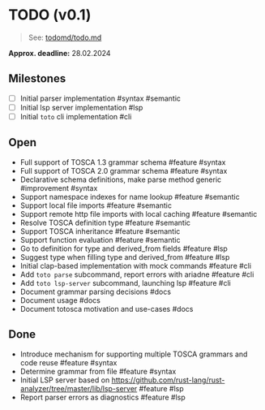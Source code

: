 # TODO (v0.1)

> See: [todomd/todo.md](https://github.com/todomd/todo.md)

**Approx. deadline:** 28.02.2024

## Milestones

- [ ] Initial parser implementation #syntax #semantic
- [ ] Initial lsp server implementation #lsp
- [ ] Initial `toto` cli implementation #cli

## Open

- Full support of TOSCA 1.3 grammar schema #feature #syntax
- Full support of TOSCA 2.0 grammar schema #feature #syntax
- Declarative schema definitions, make parse method generic #improvement #syntax
- Support namespace indexes for name lookup #feature #semantic
- Support local file imports #feature #semantic
- Support remote http file imports with local caching #feature #semantic
- Resolve TOSCA definition type #feature #semantic
- Support TOSCA inheritance #feature #semantic
- Support function evaluation #feature #semantic
- Go to definition for type and derived_from fields #feature #lsp
- Suggest type when filling type and derived_from #feature #lsp
- Initial clap-based implementation with mock commands #feature #cli
- Add `toto parse` subcommand, report errors with ariadne #feature #cli
- Add `toto lsp-server` subcommand, launching lsp #feature #cli
- Document grammar parsing decisions #docs
- Document usage #docs
- Document totosca motivation and use-cases #docs

## Done

- Introduce mechanism for supporting multiple TOSCA grammars and code reuse #feature #syntax
- Determine grammar from file #feature #syntax
- Initial LSP server based on https://github.com/rust-lang/rust-analyzer/tree/master/lib/lsp-server #feature #lsp
- Report parser errors as diagnostics #feature #lsp
